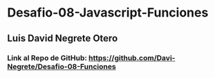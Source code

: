 # Desafio-08-Javascript-Funciones

## Luis David Negrete Otero

### Link al Repo de GitHub: https://github.com/Davi-Negrete/Desafio-08-Funciones

